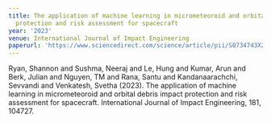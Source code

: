 ```yaml
---
title: The application of machine learning in micrometeoroid and orbital debris impact
  protection and risk assessment for spacecraft
year: '2023'
venue: International Journal of Impact Engineering
paperurl: 'https://www.sciencedirect.com/science/article/pii/S0734743X23002373'
---
```

Ryan, Shannon and Sushma, Neeraj and Le, Hung and Kumar, Arun and Berk, Julian and Nguyen, TM and Rana, Santu and Kandanaarachchi, Sevvandi and Venkatesh, Svetha (2023). The application of machine learning in micrometeoroid and orbital debris impact protection and risk assessment for spacecraft. International Journal of Impact Engineering, 181, 104727.

